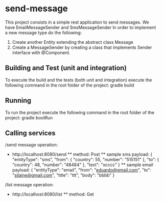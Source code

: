 # send-message
This project consists in a simple rest application to send messages. We have EmailMessageSender and SmsMessageSender
In order to implement a new message type do the following:
1. Create another Entity extending the abstract class Message
2. Create a MessageSender by creating a class that implements Sender interface with @Component.

## Building and Test (unit and integration)
To execute the build and the tests (both unit and integration) execute the following command in the root folder of the project:
    gradle build

## Running
To run the project execute the following command in the root folder of the project:
    gradle bootRun

## Calling services

/send message operation:
 * http://localhost:8080/send
 ** method: Post
 ** sample sms payload:
{
	"entityType": "sms",
    "from": {
    	"country": 55,
    	"number": "515151"
    },
    "to": {
    	"country": 48,
    	"number": "48484"
    },
    "text": "xcccc"
}
** sample email payload:
{
    "entityType": "email",
    "from": "eduardo@gmail.com",
    "to": "silaine@gmail.com",
    "title": "ttt",
    "body": "bbbb"
}

/list message operation:
* http://localhost:8080/list
** method: Get
